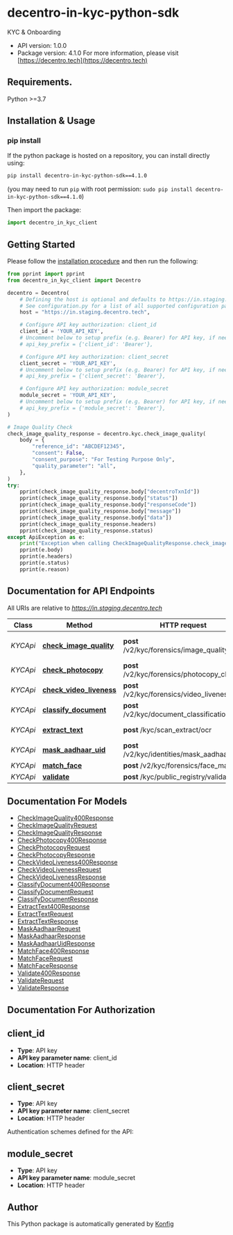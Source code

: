 # decentro-in-kyc-python-sdk
KYC & Onboarding

- API version: 1.0.0
- Package version: 4.1.0
For more information, please visit [https://decentro.tech](https://decentro.tech)

## Requirements.

Python >=3.7

## Installation & Usage
### pip install

If the python package is hosted on a repository, you can install directly using:

```sh
pip install decentro-in-kyc-python-sdk==4.1.0
```
(you may need to run `pip` with root permission: `sudo pip install decentro-in-kyc-python-sdk==4.1.0`)

Then import the package:
```python
import decentro_in_kyc_client
```
## Getting Started

Please follow the [installation procedure](#installation--usage) and then run the following:

```python
from pprint import pprint
from decentro_in_kyc_client import Decentro

decentro = Decentro(
    # Defining the host is optional and defaults to https://in.staging.decentro.tech
    # See configuration.py for a list of all supported configuration parameters.
    host = "https://in.staging.decentro.tech",

    # Configure API key authorization: client_id
    client_id = 'YOUR_API_KEY',
    # Uncomment below to setup prefix (e.g. Bearer) for API key, if needed
    # api_key_prefix = {'client_id': 'Bearer'},

    # Configure API key authorization: client_secret
    client_secret = 'YOUR_API_KEY',
    # Uncomment below to setup prefix (e.g. Bearer) for API key, if needed
    # api_key_prefix = {'client_secret': 'Bearer'},

    # Configure API key authorization: module_secret
    module_secret = 'YOUR_API_KEY',
    # Uncomment below to setup prefix (e.g. Bearer) for API key, if needed
    # api_key_prefix = {'module_secret': 'Bearer'},
)

# Image Quality Check
check_image_quality_response = decentro.kyc.check_image_quality(
    body = {
        "reference_id": "ABCDEF12345",
        "consent": False,
        "consent_purpose": "For Testing Purpose Only",
        "quality_parameter": "all",
    },
)
try:
    pprint(check_image_quality_response.body["decentroTxnId"])
    pprint(check_image_quality_response.body["status"])
    pprint(check_image_quality_response.body["responseCode"])
    pprint(check_image_quality_response.body["message"])
    pprint(check_image_quality_response.body["data"])
    pprint(check_image_quality_response.headers)
    pprint(check_image_quality_response.status)
except ApiException as e:
    print("Exception when calling CheckImageQualityResponse.check_image_quality: %s\n" % e)
    pprint(e.body)
    pprint(e.headers)
    pprint(e.status)
    pprint(e.reason)
```

## Documentation for API Endpoints

All URIs are relative to *https://in.staging.decentro.tech*

Class | Method | HTTP request | Description
------------ | ------------- | ------------- | -------------
*KYCApi* | [**check_image_quality**](docs/apis/tags/KYCApi.md#check_image_quality) | **post** /v2/kyc/forensics/image_quality | Image Quality Check
*KYCApi* | [**check_photocopy**](docs/apis/tags/KYCApi.md#check_photocopy) | **post** /v2/kyc/forensics/photocopy_check | Photocopy Check
*KYCApi* | [**check_video_liveness**](docs/apis/tags/KYCApi.md#check_video_liveness) | **post** /v2/kyc/forensics/video_liveness | Liveness Check
*KYCApi* | [**classify_document**](docs/apis/tags/KYCApi.md#classify_document) | **post** /v2/kyc/document_classification | ID Classification
*KYCApi* | [**extract_text**](docs/apis/tags/KYCApi.md#extract_text) | **post** /kyc/scan_extract/ocr | Scan &amp; Extract
*KYCApi* | [**mask_aadhaar_uid**](docs/apis/tags/KYCApi.md#mask_aadhaar_uid) | **post** /v2/kyc/identities/mask_aadhaar_uid | Aadhaar Masking
*KYCApi* | [**match_face**](docs/apis/tags/KYCApi.md#match_face) | **post** /v2/kyc/forensics/face_match | Face Match
*KYCApi* | [**validate**](docs/apis/tags/KYCApi.md#validate) | **post** /kyc/public_registry/validate | Validate

## Documentation For Models

 - [CheckImageQuality400Response](docs/models/CheckImageQuality400Response.md)
 - [CheckImageQualityRequest](docs/models/CheckImageQualityRequest.md)
 - [CheckImageQualityResponse](docs/models/CheckImageQualityResponse.md)
 - [CheckPhotocopy400Response](docs/models/CheckPhotocopy400Response.md)
 - [CheckPhotocopyRequest](docs/models/CheckPhotocopyRequest.md)
 - [CheckPhotocopyResponse](docs/models/CheckPhotocopyResponse.md)
 - [CheckVideoLiveness400Response](docs/models/CheckVideoLiveness400Response.md)
 - [CheckVideoLivenessRequest](docs/models/CheckVideoLivenessRequest.md)
 - [CheckVideoLivenessResponse](docs/models/CheckVideoLivenessResponse.md)
 - [ClassifyDocument400Response](docs/models/ClassifyDocument400Response.md)
 - [ClassifyDocumentRequest](docs/models/ClassifyDocumentRequest.md)
 - [ClassifyDocumentResponse](docs/models/ClassifyDocumentResponse.md)
 - [ExtractText400Response](docs/models/ExtractText400Response.md)
 - [ExtractTextRequest](docs/models/ExtractTextRequest.md)
 - [ExtractTextResponse](docs/models/ExtractTextResponse.md)
 - [MaskAadhaarRequest](docs/models/MaskAadhaarRequest.md)
 - [MaskAadhaarResponse](docs/models/MaskAadhaarResponse.md)
 - [MaskAadhaarUidResponse](docs/models/MaskAadhaarUidResponse.md)
 - [MatchFace400Response](docs/models/MatchFace400Response.md)
 - [MatchFaceRequest](docs/models/MatchFaceRequest.md)
 - [MatchFaceResponse](docs/models/MatchFaceResponse.md)
 - [Validate400Response](docs/models/Validate400Response.md)
 - [ValidateRequest](docs/models/ValidateRequest.md)
 - [ValidateResponse](docs/models/ValidateResponse.md)

## Documentation For Authorization


## client_id

- **Type**: API key
- **API key parameter name**: client_id
- **Location**: HTTP header


## client_secret

- **Type**: API key
- **API key parameter name**: client_secret
- **Location**: HTTP header

 Authentication schemes defined for the API:
## module_secret

- **Type**: API key
- **API key parameter name**: module_secret
- **Location**: HTTP header



## Author
This Python package is automatically generated by [Konfig](https://konfigthis.com)
